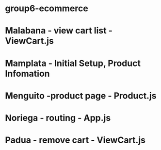 # group6-ecommerce

# Malabana - view cart list - ViewCart.js

# Mamplata - Initial Setup, Product Infomation

# Menguito -product page - Product.js

# Noriega - routing - App.js

# Padua - remove cart - ViewCart.js
